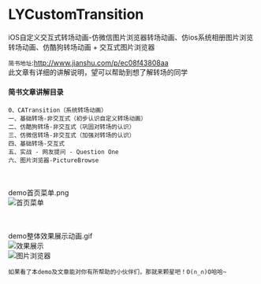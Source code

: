 # LYCustomTransition
iOS自定义交互式转场动画-仿微信图片浏览器转场动画、仿ios系统相册图片浏览转场动画、仿酷狗转场动画 + 交互式图片浏览器

`简书地址`:http://www.jianshu.com/p/ec08f43808aa</br>
此文章有详细的讲解说明，望可以帮助到想了解转场的同学

#### 简书文章讲解目录<br>

```
0、CATransition（系统转场动画）
一、基础转场-非交互式（初步认识自定义转场动画）
二、仿酷狗转场-非交互式（巩固对转场的认识）
三、仿微信转场-非交互式（加强对转场的认识）
四、基础转场-交互式
五、实战 - 网友提问 - Question One
六、图片浏览器-PictureBrowse
```

<br><br>
demo首页菜单.png
<br>
![首页菜单](https://github.com/DevLiYang/LYCustomTransition/blob/master/Image/首页菜单.png)

<br><br>
demo整体效果展示动画.gif
<br>
![效果展示](https://github.com/DevLiYang/LYCustomTransition/blob/master/Image/效果展示.gif)
<br>
![图片浏览器](https://github.com/DevLiYang/LYCustomTransition/blob/master/Image/图片浏览器.gif)

`如果看了本demo及文章能对你有所帮助的小伙伴们，那就来颗星吧！O(∩_∩)O哈哈~`
